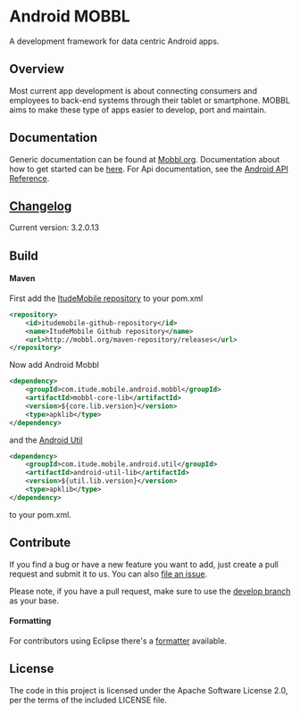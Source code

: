 # Android MOBBL

A development framework for data centric Android apps.

## Overview

Most current app development is about connecting consumers and employees to back-end systems through their tablet or smartphone. MOBBL aims to make these type of apps easier to develop, port and maintain.

## Documentation

Generic documentation can be found at [Mobbl.org](http://mobbl.org/doc.html).
Documentation about how to get started can be [here](http://mobbl.org/android.html).
For Api documentation, see the [Android API Reference](http://mobbl.org/apis/android/index.html).


## [Changelog](https://github.com/ItudeMobile/itude-mobile-android-mobbl/wiki/Changelog)
Current version: 3.2.0.13

## Build
#### Maven

First add the [ItudeMobile repository](https://github.com/ItudeMobile/maven-repository) to your pom.xml

```xml
<repository>
	<id>itudemobile-github-repository</id>
	<name>ItudeMobile Github repository</name>
	<url>http://mobbl.org/maven-repository/releases</url>
</repository>
```

Now add Android Mobbl

```xml
<dependency>
	<groupId>com.itude.mobile.android.mobbl</groupId>
	<artifactId>mobbl-core-lib</artifactId>
	<version>${core.lib.version}</version>
	<type>apklib</type>
</dependency>
```
and the [Android Util](https://github.com/ItudeMobile/itude-mobile-android-util)

```xml
<dependency>
	<groupId>com.itude.mobile.android.util</groupId>
	<artifactId>android-util-lib</artifactId>
	<version>${util.lib.version}</version>
	<type>apklib</type>
</dependency>
```
to your pom.xml.

## Contribute

If you find a bug or have a new feature you want to add, just create a pull request and submit it to us. You can also [file an issue](https://github.com/ItudeMobile/itude-mobile-android-mobbl/issues/new).

Please note, if you have a pull request, make sure to use the [develop branch](https://github.com/ItudeMobile/itude-mobile-android-mobbl/tree/develop) as your base.

#### Formatting

For contributors using Eclipse there's a [formatter](http://mobbl.org/downloads/code-format.xml) available.

## License
The code in this project is licensed under the Apache Software License 2.0, per the terms of the included LICENSE file.
